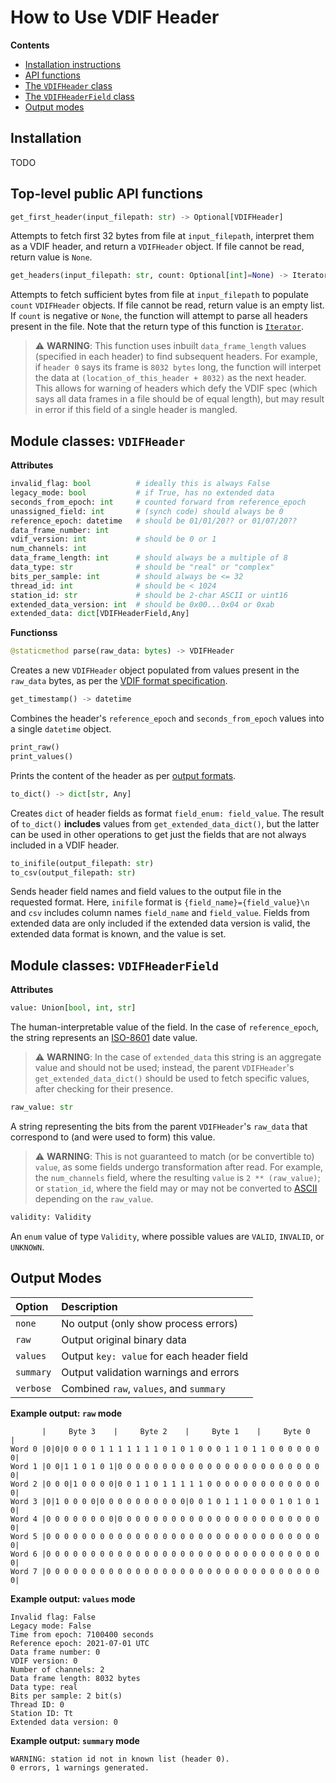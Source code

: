 # How to Use VDIF Header

**Contents**

* [Installation instructions](#installation)
* [API functions](#api_functions)
* [The `VDIFHeader` class](#vdifheader)
* [The `VDIFHeaderField` class](#vdifheaderfield)
* [Output modes](#output_modes)

<a name="installation"></a>
## Installation

TODO

<a name="api_functions"></a>
## **Top-level public API functions**

```python
get_first_header(input_filepath: str) -> Optional[VDIFHeader]
```

Attempts to fetch first 32 bytes from file at `input_filepath`, interpret them as a VDIF header, and return a `VDIFHeader` object. If file cannot be read, return value is `None`.

```python
get_headers(input_filepath: str, count: Optional[int]=None) -> Iterator[VDIFHeader]
```

Attempts to fetch sufficient bytes from file at `input_filepath` to populate `count` `VDIFHeader` objects. If file cannot be read, return value is an empty list. If `count` is negative or `None`, the function will attempt to parse all headers present in the file. Note that the return type of this function is [`Iterator`](https://wiki.python.org/moin/Iterator).

> :warning: **WARNING**: This function uses inbuilt `data_frame_length` values (specified in each header) to find subsequent headers. For example, if `header 0` says its frame is `8032 bytes` long, the function will interpet the data at `(location_of_this_header + 8032)` as the next header. This allows for warning of headers which defy the VDIF spec (which says all data frames in a file should be of equal length), but may result in error if this field of a single header is mangled.

<a name="vdifheader"></a>
## **Module classes: `VDIFHeader`**

**Attributes**

```python
invalid_flag: bool          # ideally this is always False
legacy_mode: bool           # if True, has no extended data
seconds_from_epoch: int     # counted forward from reference_epoch
unassigned_field: int       # (synch code) should always be 0
reference_epoch: datetime   # should be 01/01/20?? or 01/07/20??
data_frame_number: int
vdif_version: int           # should be 0 or 1
num_channels: int
data_frame_length: int      # should always be a multiple of 8
data_type: str              # should be "real" or "complex"
bits_per_sample: int        # should always be <= 32
thread_id: int              # should be < 1024
station_id: str             # should be 2-char ASCII or uint16
extended_data_version: int  # should be 0x00...0x04 or 0xab
extended_data: dict[VDIFHeaderField,Any]
```

**Functionss**

```python
@staticmethod parse(raw_data: bytes) -> VDIFHeader
```

Creates a new `VDIFHeader` object populated from values present in the `raw_data` bytes, as per the [VDIF format specification](https://vlbi.org/wp-content/uploads/2019/03/VDIF_specification_Release_1.1.1.pdf).

```python
get_timestamp() -> datetime
```

Combines the header's `reference_epoch` and `seconds_from_epoch` values into a single `datetime` object.

```python
print_raw()
print_values()
```

Prints the content of the header as per [output formats](/output_formats).

```python
to_dict() -> dict[str, Any]
```

Creates `dict` of header fields as format `field_enum: field_value`. The result of `to_dict()` **includes** values from `get_extended_data_dict()`, but the latter can be used in other operations to get just the fields that are not always included in a VDIF header.

```python
to_inifile(output_filepath: str)
to_csv(output_filepath: str)
```

Sends header field names and field values to the output file in the requested format. Here, `inifile` format is `{field_name}={field_value}\n` and `csv` includes column names `field_name` and `field_value`. Fields from extended data are only included if the extended data version is valid, the extended data format is known, and the value is set.

<a name="vdifheaderfield"></a>
## **Module classes: `VDIFHeaderField`**

**Attributes**

```python
value: Union[bool, int, str]
```

The human-interpretable value of the field. In the case of `reference_epoch`, the string represents an [ISO-8601](https://en.wikipedia.org/wiki/ISO_8601) date value. 

> :warning: **WARNING**: In the case of `extended_data` this string is an aggregate value and should not be used; instead, the parent `VDIFHeader`'s `get_extended_data_dict()` should be used to fetch specific values, after checking for their presence.

```python
raw_value: str
```

A string representing the bits from the parent `VDIFHeader`'s `raw_data` that correspond to (and were used to form) this value. 

> :warning: **WARNING**: This is not guaranteed to match (or be convertible to) `value`, as some fields undergo transformation after read. For example, the `num_channels` field, where the resulting `value` is `2 ** (raw_value)`; or `station_id`, where the field may or may not be converted to [ASCII](https://en.wikipedia.org/wiki/ASCII) depending on the `raw_value`.

```python
validity: Validity
```

An `enum` value of type `Validity`, where possible values are `VALID`, `INVALID`, or `UNKNOWN`.

<a name="output_modes"></a>
## Output Modes

| Option | Description |
|:---|:---|
| `none` | No output (only show process errors) |
| `raw` | Output original binary data |
| `values` | Output `key: value` for each header field |
| `summary` | Output validation warnings and errors |
| `verbose` | Combined `raw`, `values`, and `summary` |

**Example output: `raw` mode**

```
       |     Byte 3    |     Byte 2    |     Byte 1    |     Byte 0    |
Word 0 |0|0|0 0 0 0 1 1 1 1 1 1 1 0 1 0 1 0 0 0 1 1 0 1 1 0 0 0 0 0 0 0|
Word 1 |0 0|1 1 0 1 0 1|0 0 0 0 0 0 0 0 0 0 0 0 0 0 0 0 0 0 0 0 0 0 0 0|
Word 2 |0 0 0|1 0 0 0 0|0 0 1 1 0 1 1 1 1 1 0 0 0 0 0 0 0 0 0 0 0 0 0 0|
Word 3 |0|1 0 0 0 0|0 0 0 0 0 0 0 0 0 0|0 0 1 0 1 1 1 0 0 0 1 0 1 0 1 0|
Word 4 |0 0 0 0 0 0 0 0|0 0 0 0 0 0 0 0 0 0 0 0 0 0 0 0 0 0 0 0 0 0 0 0|
Word 5 |0 0 0 0 0 0 0 0 0 0 0 0 0 0 0 0 0 0 0 0 0 0 0 0 0 0 0 0 0 0 0 0|
Word 6 |0 0 0 0 0 0 0 0 0 0 0 0 0 0 0 0 0 0 0 0 0 0 0 0 0 0 0 0 0 0 0 0|
Word 7 |0 0 0 0 0 0 0 0 0 0 0 0 0 0 0 0 0 0 0 0 0 0 0 0 0 0 0 0 0 0 0 0|
```

**Example output: `values` mode**

```
Invalid flag: False
Legacy mode: False
Time from epoch: 7100400 seconds
Reference epoch: 2021-07-01 UTC
Data frame number: 0
VDIF version: 0
Number of channels: 2
Data frame length: 8032 bytes
Data type: real
Bits per sample: 2 bit(s)
Thread ID: 0
Station ID: Tt
Extended data version: 0
```

**Example output: `summary` mode**

```
WARNING: station id not in known list (header 0).
0 errors, 1 warnings generated.
```
